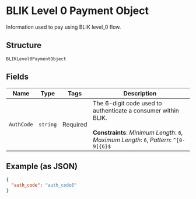 
# BLIK Level 0 Payment Object

Information used to pay using BLIK level_0 flow.

## Structure

`BLIKLevel0PaymentObject`

## Fields

| Name | Type | Tags | Description |
|  --- | --- | --- | --- |
| `AuthCode` | `string` | Required | The 6-digit code used to authenticate a consumer within BLIK.<br><br>**Constraints**: *Minimum Length*: `6`, *Maximum Length*: `6`, *Pattern*: `^[0-9]{6}$` |

## Example (as JSON)

```json
{
  "auth_code": "auth_code6"
}
```

